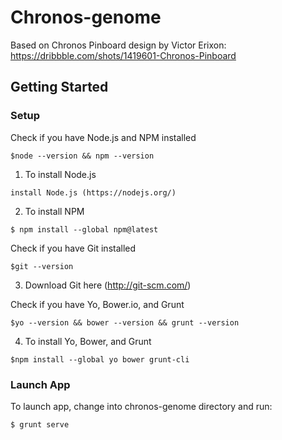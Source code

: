 # Chronos-genome
Based on Chronos Pinboard design by Victor Erixon: https://dribbble.com/shots/1419601-Chronos-Pinboard

## Getting Started

### Setup

Check if you have Node.js and NPM installed
```
$node --version && npm --version
```

1) To install Node.js
```
install Node.js (https://nodejs.org/)
```
2) To install NPM
```
$ npm install --global npm@latest
```

Check if you have Git installed
```
$git --version
```

3) Download Git here (http://git-scm.com/)

Check if you have Yo, Bower.io, and Grunt
```
$yo --version && bower --version && grunt --version
```

4) To install Yo, Bower, and Grunt

```
$npm install --global yo bower grunt-cli
```

### Launch App

To launch app, change into chronos-genome directory and run:
```
$ grunt serve
```
